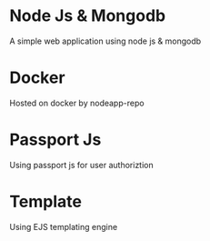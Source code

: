 # Node Js & Mongodb
A simple web application using node js & mongodb

# Docker
Hosted on docker by nodeapp-repo

# Passport Js
Using passport js for user authoriztion

# Template
Using EJS templating engine
